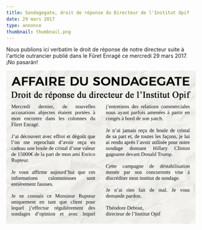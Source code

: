 ```yaml
---
title: Sondagegate, droit de réponse du Directeur de l'Institut Opif
date: 29 mars 2017
type: annonce
thumbnail: thumbnail.png
---
```


Nous publions ici verbatim le droit de réponse de notre directeur suite à l'article outrancier publié dans le Fûret Enragé ce mercredi 29 mars 2017. ¡No pasarán!

![Droit de réponse du Directeur de l'Institut Opif](annonce-sondagegate.png)
